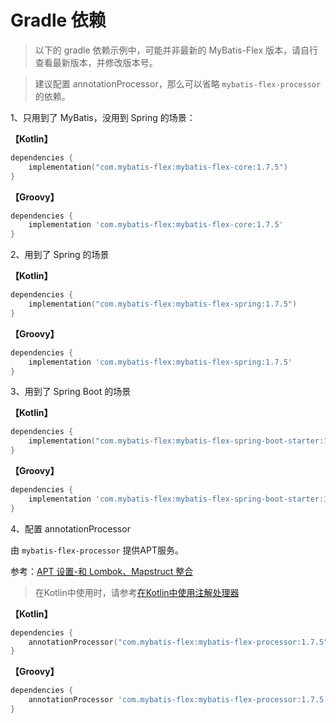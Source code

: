 # Gradle 依赖

> 以下的 gradle 依赖示例中，可能并非最新的 MyBatis-Flex 版本，请自行查看最新版本，并修改版本号。

> 建议配置 annotationProcessor，那么可以省略 `mybatis-flex-processor` 的依赖。

1、只用到了 MyBatis，没用到 Spring 的场景：

**【Kotlin】**

```kotlin
dependencies {
    implementation("com.mybatis-flex:mybatis-flex-core:1.7.5")
}
```

**【Groovy】**

```groovy
dependencies {
    implementation 'com.mybatis-flex:mybatis-flex-core:1.7.5'
}
```

2、用到了 Spring 的场景

**【Kotlin】**

```kotlin
dependencies {
    implementation("com.mybatis-flex:mybatis-flex-spring:1.7.5")
}
```

**【Groovy】**

```groovy
dependencies {
    implementation 'com.mybatis-flex:mybatis-flex-spring:1.7.5'
}
```

3、用到了 Spring Boot 的场景

**【Kotlin】**

```kotlin
dependencies {
    implementation("com.mybatis-flex:mybatis-flex-spring-boot-starter:1.7.5")
}
```

**【Groovy】**

```groovy
dependencies {
    implementation 'com.mybatis-flex:mybatis-flex-spring-boot-starter:1.7.5'
}
```

4、配置 annotationProcessor

由 `mybatis-flex-processor` 提供APT服务。

参考：[APT 设置-和 Lombok、Mapstruct 整合](../others/apt.md)

> 在Kotlin中使用时，请参考[在Kotlin中使用注解处理器](../others/kapt.md)

**【Kotlin】**

```kotlin
dependencies {
    annotationProcessor("com.mybatis-flex:mybatis-flex-processor:1.7.5")
}
```

**【Groovy】**

```groovy
dependencies {
    annotationProcessor 'com.mybatis-flex:mybatis-flex-processor:1.7.5'
}
```
